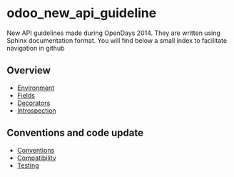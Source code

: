 odoo_new_api_guideline
======================

New API guidelines made during OpenDays 2014. They are written using Sphinx documentation format.
You will find below a small index to facilitate navigation in github



Overview
--------

   * [Environment](source/environment.rst)
   * [Fields](source/environment.rst)
   * [Decorators](source/decorator.rst)
   * [Introspection](source/introspection.rst)  


Conventions and code update  
---------------------------
  
   * [Conventions](source/conventions.rst)
   * [Compatibility](source/compatibility.rst)
   * [Testing](source/test.rst)      
